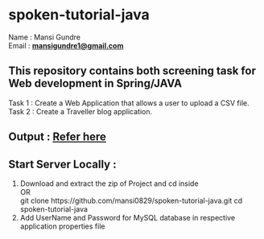 # spoken-tutorial-java


Name : Mansi Gundre <br>
Email : **mansigundre1@gmail.com** <br>

<h2>This repository contains both screening task for Web development in Spring/JAVA</h2>

Task 1 : Create a Web Application that allows a user to upload a CSV file. <br>
Task 2 : Create a Traveller blog application.

<h2>Output : <a href="/screenshots">Refer here</a></h2>

<h2>Start Server Locally : </h2> 
<ol>
  <li>Download and extract the zip of Project and cd inside <br>OR <br> git clone https://github.com/mansi0829/spoken-tutorial-java.git cd spoken-tutorial-java</li>
  <li>Add UserName and Password for MySQL database in respective application properties file</li>
</ol>


